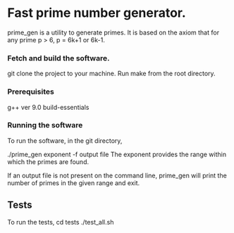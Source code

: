 # Fast prime number generator.

prime_gen is a utility to generate primes. It is based on the axiom that for any prime p > 6, p = 6k+1 or 6k-1.
### Fetch and build the software.
git clone the project to your machine. Run make from the root directory.
### Prerequisites
g++ ver 9.0
build-essentials
### Running the software
To run the software, in the git directory,

./prime_gen exponent -f output file
The exponent provides the range within which the primes are found.
  
If an output file is not present on the command line, prime_gen will print the number of primes in the given range and exit.

## Tests
To run the tests, 
cd tests
./test_all.sh
